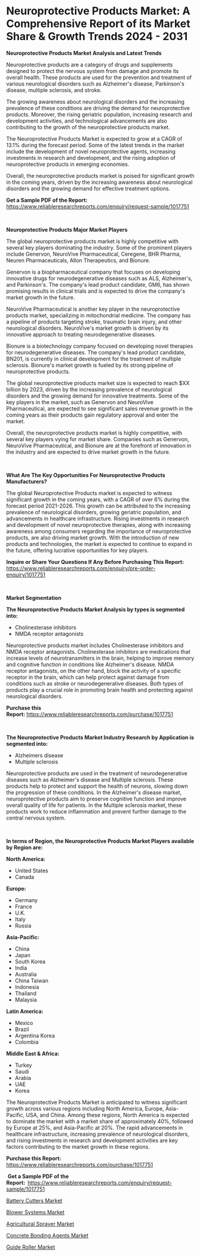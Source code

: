 <p><h1>Neuroprotective Products Market: A Comprehensive Report of its Market Share & Growth Trends 2024 - 2031</h1></p><p><strong>Neuroprotective Products Market Analysis and Latest Trends</strong></p>
<p><p>Neuroprotective products are a category of drugs and supplements designed to protect the nervous system from damage and promote its overall health. These products are used for the prevention and treatment of various neurological disorders such as Alzheimer's disease, Parkinson's disease, multiple sclerosis, and stroke.</p><p>The growing awareness about neurological disorders and the increasing prevalence of these conditions are driving the demand for neuroprotective products. Moreover, the rising geriatric population, increasing research and development activities, and technological advancements are also contributing to the growth of the neuroprotective products market.</p><p>The Neuroprotective Products Market is expected to grow at a CAGR of 13.1% during the forecast period. Some of the latest trends in the market include the development of novel neuroprotective agents, increasing investments in research and development, and the rising adoption of neuroprotective products in emerging economies.</p><p>Overall, the neuroprotective products market is poised for significant growth in the coming years, driven by the increasing awareness about neurological disorders and the growing demand for effective treatment options.</p></p>
<p><strong>Get a Sample PDF of the Report:&nbsp;</strong> <a href="https://www.reliableresearchreports.com/enquiry/request-sample/1017751">https://www.reliableresearchreports.com/enquiry/request-sample/1017751</a></p>
<p>&nbsp;</p>
<p><strong>Neuroprotective Products Major Market Players</strong></p>
<p><p>The global neuroprotective products market is highly competitive with several key players dominating the industry. Some of the prominent players include Genervon, NeuroVive Pharmaceutical, Ceregene, BHR Pharma, Neuren Pharmaceuticals, Allon Therapeutics, and Bionure.</p><p>Genervon is a biopharmaceutical company that focuses on developing innovative drugs for neurodegenerative diseases such as ALS, Alzheimer's, and Parkinson's. The company's lead product candidate, GM6, has shown promising results in clinical trials and is expected to drive the company's market growth in the future.</p><p>NeuroVive Pharmaceutical is another key player in the neuroprotective products market, specializing in mitochondrial medicine. The company has a pipeline of products targeting stroke, traumatic brain injury, and other neurological disorders. NeuroVive's market growth is driven by its innovative approach to treating neurodegenerative diseases.</p><p>Bionure is a biotechnology company focused on developing novel therapies for neurodegenerative diseases. The company's lead product candidate, BN201, is currently in clinical development for the treatment of multiple sclerosis. Bionure's market growth is fueled by its strong pipeline of neuroprotective products.</p><p>The global neuroprotective products market size is expected to reach $XX billion by 2023, driven by the increasing prevalence of neurological disorders and the growing demand for innovative treatments. Some of the key players in the market, such as Genervon and NeuroVive Pharmaceutical, are expected to see significant sales revenue growth in the coming years as their products gain regulatory approval and enter the market.</p><p>Overall, the neuroprotective products market is highly competitive, with several key players vying for market share. Companies such as Genervon, NeuroVive Pharmaceutical, and Bionure are at the forefront of innovation in the industry and are expected to drive market growth in the future.</p></p>
<p>&nbsp;</p>
<p><strong>What Are The Key Opportunities For Neuroprotective Products Manufacturers?</strong></p>
<p><p>The global Neuroprotective Products market is expected to witness significant growth in the coming years, with a CAGR of over 6% during the forecast period 2021-2026. This growth can be attributed to the increasing prevalence of neurological disorders, growing geriatric population, and advancements in healthcare infrastructure. Rising investments in research and development of novel neuroprotective therapies, along with increasing awareness among consumers regarding the importance of neuroprotective products, are also driving market growth. With the introduction of new products and technologies, the market is expected to continue to expand in the future, offering lucrative opportunities for key players.</p></p>
<p><strong>Inquire or Share Your Questions If Any Before Purchasing This Report:</strong> <a href="https://www.reliableresearchreports.com/enquiry/pre-order-enquiry/1017751">https://www.reliableresearchreports.com/enquiry/pre-order-enquiry/1017751</a></p>
<p>&nbsp;</p>
<p><strong>Market Segmentation</strong></p>
<p><strong>The Neuroprotective Products Market Analysis by types is segmented into:</strong></p>
<p><ul><li>Cholinesterase inhibitors</li><li>NMDA receptor antagonists</li></ul></p>
<p><p>Neuroprotective products market includes Cholinesterase inhibitors and NMDA receptor antagonists. Cholinesterase inhibitors are medications that increase levels of neurotransmitters in the brain, helping to improve memory and cognitive function in conditions like Alzheimer's disease. NMDA receptor antagonists, on the other hand, block the activity of a specific receptor in the brain, which can help protect against damage from conditions such as stroke or neurodegenerative diseases. Both types of products play a crucial role in promoting brain health and protecting against neurological disorders.</p></p>
<p><strong>Purchase this Report:&nbsp;</strong><a href="https://www.reliableresearchreports.com/purchase/1017751">https://www.reliableresearchreports.com/purchase/1017751</a></p>
<p>&nbsp;</p>
<p><strong>The Neuroprotective Products Market Industry Research by Application is segmented into:</strong></p>
<p><ul><li>Alzheimers disease</li><li>Multiple sclerosis</li></ul></p>
<p><p>Neuroprotective products are used in the treatment of neurodegenerative diseases such as Alzheimer's disease and Multiple sclerosis. These products help to protect and support the health of neurons, slowing down the progression of these conditions. In the Alzheimer's disease market, neuroprotective products aim to preserve cognitive function and improve overall quality of life for patients. In the Multiple sclerosis market, these products work to reduce inflammation and prevent further damage to the central nervous system.</p></p>
<p>&nbsp;</p>
<p><strong>In terms of Region, the Neuroprotective Products Market Players available by Region are:</strong></p>
<p>
    <p> <strong> North America: </strong>
        <ul>
            <li>United States</li>
            <li>Canada</li>
        </ul>
        </p> 
    <p> <strong> Europe: </strong>
        <ul>
            <li>Germany</li>
            <li>France</li>
            <li>U.K.</li>
            <li>Italy</li>
            <li>Russia</li>
        </ul>
        </p> 
    <p> <strong> Asia-Pacific: </strong>
        <ul>
            <li>China</li>
            <li>Japan</li>
            <li>South Korea</li>
            <li>India</li>
            <li>Australia</li>
            <li>China Taiwan</li>
            <li>Indonesia</li>
            <li>Thailand</li>
            <li>Malaysia</li>
        </ul>
        </p> 
    <p> <strong> Latin America: </strong>
        <ul>
            <li>Mexico</li>
            <li>Brazil</li>
            <li>Argentina Korea</li>
            <li>Colombia</li>
        </ul>
        </p> 
    <p> <strong> Middle East & Africa: </strong>
        <ul>
            <li>Turkey</li>
            <li>Saudi</li>
            <li>Arabia</li>
            <li>UAE</li>
            <li>Korea</li>
        </ul>
    </p>
    </p>
<p><p>The Neuroprotective Products Market is anticipated to witness significant growth across various regions including North America, Europe, Asia-Pacific, USA, and China. Among these regions, North America is expected to dominate the market with a market share of approximately 40%, followed by Europe at 25%, and Asia-Pacific at 20%. The rapid advancements in healthcare infrastructure, increasing prevalence of neurological disorders, and rising investments in research and development activities are key factors contributing to the market growth in these regions.</p></p>
<p><strong>Purchase this Report: </strong><a href="https://www.reliableresearchreports.com/purchase/1017751">https://www.reliableresearchreports.com/purchase/1017751</a></p>
<p>&nbsp;<strong>Get a Sample PDF of the Report:&nbsp;&nbsp;</strong><a href="https://www.reliableresearchreports.com/enquiry/request-sample/1017751">https://www.reliableresearchreports.com/enquiry/request-sample/1017751</a></p>
<p><strong></strong></p>
<p><p><a href="https://medium.com/@benjaminrice16/battery-cutters-market-the-key-to-successful-business-strategy-forecast-till-2031-9b4f38b9db7e">Battery Cutters Market</a></p><p><a href="https://medium.com/@benjaminrice16/blower-systems-market-size-market-outlook-and-market-forecast-2024-to-2031-8c72b786611e">Blower Systems Market</a></p><p><a href="https://github.com/amae102299/Market-Research-Report-List-3/blob/main/agricultural-sprayer-market.md">Agricultural Sprayer Market</a></p><p><a href="https://github.com/GroverBarry/Market-Research-Report-List-3/blob/main/concrete-bonding-agents-market.md">Concrete Bonding Agents Market</a></p><p><a href="https://medium.com/@benjaminrice16/guide-roller-market-analysis-and-sze-forecasted-for-period-from-2024-to-2031-6b123a32d662">Guide Roller Market</a></p></p>